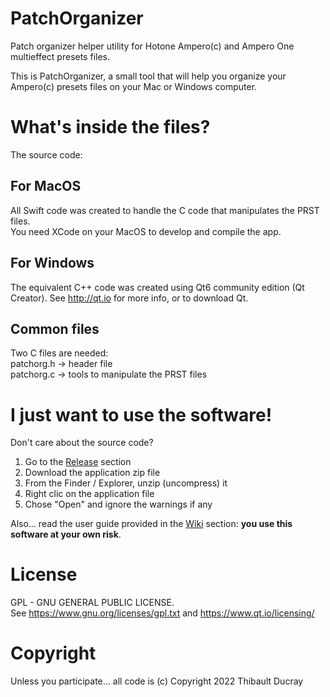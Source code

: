 # PatchOrganizer
Patch organizer helper utility for Hotone Ampero(c) and Ampero One multieffect presets files.

This is PatchOrganizer, a small tool that will help you organize your Ampero(c) presets files on your Mac or Windows computer.

# What's inside the files?

The source code:

## For MacOS

All Swift code was created to handle the C code that manipulates the PRST files.
<br/>You need XCode on your MacOS to develop and compile the app.

## For Windows

The equivalent C++ code was created using Qt6 community edition (Qt Creator). See http://qt.io for more info, or to download Qt.

## Common files

Two C files are needed:
<br/>patchorg.h -> header file
<br/>patchorg.c -> tools to manipulate the PRST files

# I just want to use the software!

Don't care about the source code?
1. Go to the [Release](https://github.com/ThibaultDucray/PatchOrganizer/releases/) section
2. Download the application zip file
3. From the Finder / Explorer, unzip (uncompress) it
4. Right clic on the application file
5. Chose "Open" and ignore the warnings if any

Also... read the user guide provided in the [Wiki](https://github.com/ThibaultDucray/PatchOrganizer/wiki) section: **you use this software at your own risk**.

# License

GPL - GNU GENERAL PUBLIC LICENSE.
<br/>See https://www.gnu.org/licenses/gpl.txt and https://www.qt.io/licensing/

# Copyright

Unless you participate... all code is (c) Copyright 2022 Thibault Ducray
